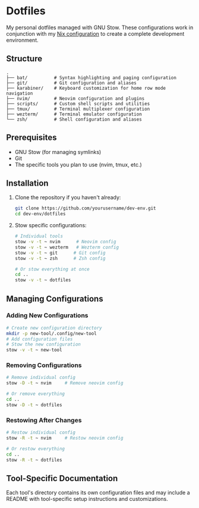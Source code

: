# Dotfiles

My personal dotfiles managed with GNU Stow. These configurations work in conjunction with my [Nix configuration](../nix/README.md) to create a complete development environment.

## Structure

```
.
├── bat/          # Syntax highlighting and paging configuration
├── git/          # Git configuration and aliases
├── karabiner/    # Keyboard customization for home row mode navigation
├── nvim/         # Neovim configuration and plugins
├── scripts/      # Custom shell scripts and utilities
├── tmux/         # Terminal multiplexer configuration
├── wezterm/      # Terminal emulator configuration
└── zsh/          # Shell configuration and aliases
```

## Prerequisites

- GNU Stow (for managing symlinks)
- Git
- The specific tools you plan to use (nvim, tmux, etc.)

## Installation

1. Clone the repository if you haven't already:
   ```bash
   git clone https://github.com/yourusername/dev-env.git
   cd dev-env/dotfiles
   ```

2. Stow specific configurations:
   ```bash
   # Individual tools
   stow -v -t ~ nvim      # Neovim config
   stow -v -t ~ wezterm   # Wezterm config
   stow -v -t ~ git      # Git config
   stow -v -t ~ zsh      # Zsh config
   
   # Or stow everything at once
   cd ..
   stow -v -t ~ dotfiles
   ```

## Managing Configurations

### Adding New Configurations
```bash
# Create new configuration directory
mkdir -p new-tool/.config/new-tool
# Add configuration files
# Stow the new configuration
stow -v -t ~ new-tool
```

### Removing Configurations
```bash
# Remove individual config
stow -D -t ~ nvim     # Remove neovim config

# Or remove everything
cd ..
stow -D -t ~ dotfiles
```

### Restowing After Changes
```bash
# Restow individual config
stow -R -t ~ nvim     # Restow neovim config

# Or restow everything
cd ..
stow -R -t ~ dotfiles
```

## Tool-Specific Documentation

Each tool's directory contains its own configuration files and may include a README with tool-specific setup instructions and customizations.

